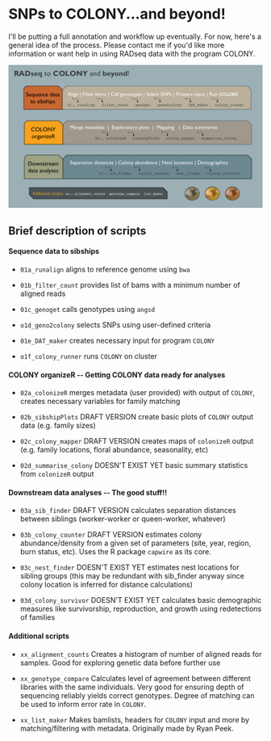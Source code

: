 # SNPs to COLONY...and beyond!

I'll be putting a full annotation and workflow up eventually. For now, here's a general idea of the process. Please contact me if you'd like more information or want help in using RADseq data with the program COLONY. 

![](https://github.com/John-Mola/SNPs_to_COLONY/blob/master/WorkFlow.png?raw=true)

## Brief description of scripts

#### Sequence data to sibships

* `01a_runalign` aligns to reference genome using `bwa`

* `01b_filter_count` provides list of bams with a minimum number of aligned reads

* `01c_genoget` calls genotypes using `angsd`

* `o1d_geno2colony` selects SNPs using user-defined criteria

* `01e_DAT_maker` creates necessary input for program `COLONY`

* `o1f_colony_runner` runs `COLONY` on cluster

#### COLONY organizeR -- Getting COLONY data ready for analyses

* `02a_colonizeR` merges metadata (user provided) with output of `COLONY`, creates necessary variables for family matching

* `02b_sibshipPlots` DRAFT VERSION create basic plots of `COLONY` output data (e.g. family sizes)

* `02c_colony_mapper` DRAFT VERSION creates maps of `colonizeR` output (e.g. family locations, floral abundance, seasonality, etc)

* `02d_summarise_colony` DOESN'T EXIST YET basic summary statistics from `colonizeR` output

#### Downstream data analyses -- The good stuff!!

* `03a_sib_finder` DRAFT VERSION calculates separation distances between siblings (worker-worker or queen-worker, whatever)

* `03b_colony_counter` DRAFT VERSION estimates colony abundance/density from a given set of parameters (site, year, region, burn status, etc). Uses the R package `capwire` as its core.

* `03c_nest_finder` DOESN'T EXIST YET estimates nest locations for sibling groups (this may be redundant with sib_finder anyway since colony location is inferred for distance calculations)

* `03d_colony_survivor` DOESN'T EXIST YET calculates basic demographic measures like survivorship, reproduction, and growth using redetections of families

#### Additional scripts 

* `xx_alignment_counts` Creates a histogram of number of aligned reads for samples. Good for exploring genetic data before further use

* `xx_genotype_compare` Calculates level of agreement between different libraries with the same individuals. Very good for ensuring depth of sequencing reliably yields correct genotypes. Degree of matching can be used to inform error rate in `COLONY`. 

* `xx_list_maker` Makes bamlists, headers for `COLONY` input and more by matching/filtering with metadata. Originally made by Ryan Peek. 